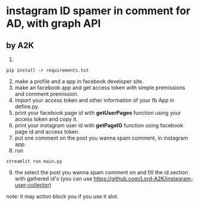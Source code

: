 # instagram	ID spamer in comment for AD, with graph API
## by A2K

1. 
```
pip install -r requirements.txt
```

2. make a profile and a app in facebook developer site.
3. make an facebook app and get access token with simple premissions and comment premission.
4. import your access token and other information of your fb App in define.py.
5. print your facebook page id with **getUserPages** function using your access token and copy it.
6. print your instagram user id with **getPageIG** function using facebook page id and access token.
7. put one comment on the post you wanna spam comment, in instagram app.
8. run 

```
streamlit run main.py
```

9. the select the post you wanna spam comment on and fill the id section with gathered id's (you can use https://github.com/Lord-A2K/instagram-user-collector)

note: it may action block you if you use it alot.
